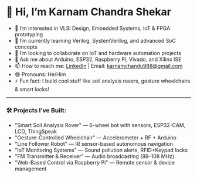 # 👋 Hi, I’m Karnam Chandra Shekar

- 👀 I’m interested in VLSI Design, Embedded Systems, IoT & FPGA prototyping  
- 🌱 I’m currently learning Verilog, SystemVerilog, and advanced SoC concepts  
- 🤝 I’m looking to collaborate on IoT and hardware automation projects  
- 💬 Ask me about Arduino, ESP32, Raspberry Pi, Vivado, and Xilinx ISE  
- 📫 How to reach me: [LinkedIn](https://www.linkedin.com/in/karnamchandu) | Email: karnamchandu988@gmail.com  
- 😄 Pronouns: He/Him  
- ⚡ Fun fact: I build cool stuff like soil analysis rovers, gesture wheelchairs & smart locks!

---

### 🛠️ Projects I’ve Built:
- "Smart Soil Analysis Rover" — 6-wheel bot with sensors, ESP32-CAM, LCD, ThingSpeak  
- "Gesture-Controlled Wheelchair" — Accelerometer + RF + Arduino  
- "Line Follower Robot" — IR sensor-based autonomous navigation  
- "IoT Monitoring Systems" — Sound pollution alerts, RFID+Keypad locks  
- "FM Transmitter & Receiver" — Audio broadcasting (88–108 MHz)  
- "Web-Based Control via Raspberry Pi" — Remote sensor & device management

<!---
karnamchandu988/karnamchandu988 is a ✨ special ✨ repository because its `README.md` (this file) appears on your GitHub profile..
--->
